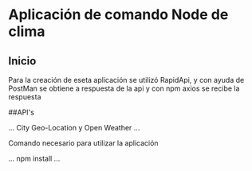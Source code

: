 # Aplicación de comando Node de clima

## Inicio

Para la creación de eseta aplicación se utilizó RapidApi, y con ayuda de PostMan se obtiene a respuesta de la api y con npm axios se recibe la respuesta 

##API's

...
City Geo-Location y 
Open Weather
...


Comando necesario para utilizar la aplicación

...
npm install
...
